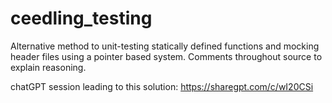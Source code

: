 # ceedling_testing
Alternative method to unit-testing statically defined functions and mocking header files using a pointer based system. Comments throughout source to explain reasoning.

chatGPT session leading to this solution: https://sharegpt.com/c/wI20CSi